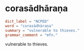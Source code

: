 # corasādhāraṇa

``` toml
dict_label = "NCPED"
word = "corasādhāraṇa"
summary = "vulnerable to thieves."
grammar_comment = "mfn."
```

vulnerable to thieves.

